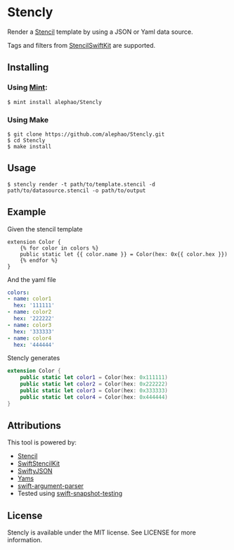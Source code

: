 # Stencly

Render a [Stencil](https://github.com/stencilproject/Stencil) template by using a JSON or Yaml data source.

Tags and filters from [StencilSwiftKit](https://github.com/SwiftGen/StencilSwiftKit) are supported.

## Installing

### Using [Mint](https://github.com/yonaskolb/mint):

```
$ mint install alephao/Stencly
```

### Using Make

```
$ git clone https://github.com/alephao/Stencly.git
$ cd Stencly
$ make install
```

## Usage

```
$ stencly render -t path/to/template.stencil -d path/to/datasource.stencil -o path/to/output
```

## Example

Given the stencil template

```stencil
extension Color {
    {% for color in colors %}
    public static let {{ color.name }} = Color(hex: 0x{{ color.hex }})
    {% endfor %}
}
```

And the yaml file

```yaml
colors:
- name: color1
  hex: '111111'
- name: color2
  hex: '222222'
- name: color3
  hex: '333333'
- name: color4
  hex: '444444'
```

Stencly generates

```swift
extension Color {
    public static let color1 = Color(hex: 0x111111)
    public static let color2 = Color(hex: 0x222222)
    public static let color3 = Color(hex: 0x333333)
    public static let color4 = Color(hex: 0x444444)
}

```

## Attributions

This tool is powered by:

* [Stencil](https://github.com/stencilproject/Stencil)
* [SwiftStencilKit](https://github.com/SwiftGen/StencilSwiftKit)
* [SwiftyJSON](https://github.com/SwiftyJSON/SwiftyJSON)
* [Yams](https://github.com/jpsim/Yams)
* [swift-argument-parser](https://github.com/apple/swift-argument-parser)
* Tested using [swift-snapshot-testing](https://github.com/pointfreeco/swift-snapshot-testing)

## License

Stencly is available under the MIT license. See LICENSE for more information.
